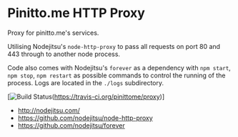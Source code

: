 Pinitto.me HTTP Proxy
======================

Proxy for pinitto.me's services.

Utilising Nodejitsu's ```node-http-proxy``` to pass all requests on port 80 and 443 through to another node process. 

Code also comes with Nodejitsu's ```forever``` as a dependency with ```npm start```, ```npm stop```, ```npm restart``` as possible commands to control the running of the process. Logs are located in the ```./logs``` subdirectory.

[![Build Status](https://travis-ci.org/pinittome/proxy.png)(https://travis-ci.org/pinittome/proxy)]

* http://nodejitsu.com/
* https://github.com/nodejitsu/node-http-proxy
* https://github.com/nodejitsu/forever

